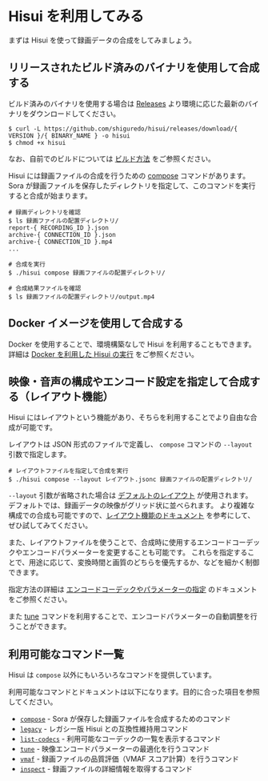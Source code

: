 # Hisui を利用してみる

まずは Hisui を使って録画データの合成をしてみましょう。

## リリースされたビルド済みのバイナリを使用して合成する

ビルド済みのバイナリを使用する場合は [Releases](https://github.com/shiguredo/hisui/releases) より環境に応じた最新のバイナリをダウンロードしてください。

```console
$ curl -L https://github.com/shiguredo/hisui/releases/download/{ VERSION }/{ BINARY_NAME } -o hisui
$ chmod +x hisui
```

なお、自前でのビルドについては [ビルド方法](build.md) をご参照ください。

Hisui には録画ファイルの合成を行うための [compose](command_compose.md) コマンドがあります。
Sora が録画ファイルを保存したディレクトリを指定して、このコマンドを実行すると合成が始まります。

```console
# 録画ディレクトリを確認
$ ls 録画ファイルの配置ディレクトリ/
report-{ RECORDING_ID }.json
archive-{ CONNECTION_ID }.json
archive-{ CONNECTION_ID }.mp4
...

# 合成を実行
$ ./hisui compose 録画ファイルの配置ディレクトリ/

# 合成結果ファイルを確認
$ ls 録画ファイルの配置ディレクトリ/output.mp4
```

## Docker イメージを使用して合成する

Docker を使用することで、環境構築なしで Hisui を利用することもできます。
詳細は [Docker を利用した Hisui の実行](docker.md) をご参照ください。


## 映像・音声の構成やエンコード設定を指定して合成する（レイアウト機能）

Hisui にはレイアウトという機能があり、そちらを利用することでより自由な合成が可能です。

レイアウトは JSON 形式のファイルで定義し、
`compose` コマンドの `--layout` 引数で指定します。

```console
# レイアウトファイルを指定して合成を実行
$ ./hisui compose --layout レイアウト.jsonc 録画ファイルの配置ディレクトリ/
```

`--layout` 引数が省略された場合は [デフォルトのレイアウト](../layout-examples/compose-default.jsonc) が使用されます。
デフォルトでは、録画データの映像がグリッド状に並べられます。
より複雑な構成での合成も可能ですので、[レイアウト機能のドキュメント](./layout.md) を参考にして、ぜひ試してみてください。

また、レイアウトファイルを使うことで、合成時に使用するエンコードコーデックやエンコードパラメーターを変更することも可能です。
これらを指定することで、用途に応じて、変換時間と画質のどちらを優先するか、などを細かく制御できます。

指定方法の詳細は [エンコードコーデックやパラメーターの指定](layout_encode_params.md) のドキュメントをご参照ください。

また [tune](command_tune.md) コマンドを利用することで、エンコードパラメーターの自動調整を行うことができます。


## 利用可能なコマンド一覧

Hisui は `compose` 以外にもいろいろなコマンドを提供しています。

利用可能なコマンドとドキュメントは以下になります。目的に合った項目を参照してください。

- [`compose`](command_compose.md) - Sora が保存した録画ファイルを合成するためのコマンド
- [`legacy`](command_legacy.md) - レガシー版 Hisui との互換性維持用コマンド
- [`list-codecs`](command_list_codecs.md) - 利用可能なコーデックの一覧を表示するコマンド
- [`tune`](command_tune.md) - 映像エンコードパラメーターの最適化を行うコマンド
- [`vmaf`](command_vmaf.md) - 録画ファイルの品質評価（VMAF スコア計算）を行うコマンド
- [`inspect`](command_inspect.md) - 録画ファイルの詳細情報を取得するコマンド

